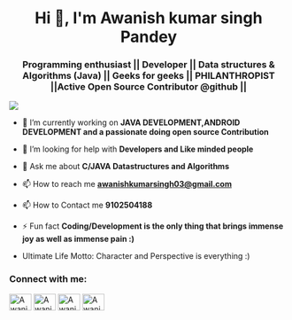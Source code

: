 <h1 align="center">Hi 👋, I'm Awanish kumar singh Pandey</h1>
<h3 align="center">Programming enthusiast || Developer || Data structures & Algorithms (Java) || Geeks for geeks || PHILANTHROPIST ||Active Open Source Contributor @github || </h3>

<p align="left"> <img src="src="https://avatars.githubusercontent.com/u/59319068?s=400&u=e56018b437e8e507214e566d4a3e8c617b03edac&v=4"" /> </p>

- 🔭 I’m currently working on **JAVA DEVELOPMENT,ANDROID DEVELOPMENT and a passionate doing open source Contribution**

- 🤝 I’m looking for help with **Developers and Like minded people**

- 💬 Ask me about **C/JAVA Datastructures and Algorithms**

- 📫 How to reach me **awanishkumarsingh03@gmail.com**
- 📫 How to Contact me **9102504188**

- ⚡ Fun fact **Coding/Development is the only thing that brings immense joy as well as immense pain :)**
- Ultimate Life Motto: Character and Perspective is everything :)

<h3 align="left">Connect with me:</h3>
<p align="left">
<a href="https://www.linkedin.com/in/awanish-kumar-singh-bb2611177/" target="blank"><img align="center" src="https://cdn.jsdelivr.net/npm/simple-icons@3.0.1/icons/linkedin.svg" alt="Awanish_kumar_singh" height="30" width="40" /></a>
<a href="https://www.facebook.com/awanishkumarsingh03" target="blank"><img align="center" src="https://cdn.jsdelivr.net/npm/simple-icons@3.0.1/icons/facebook.svg" alt="Awanish" height="30" width="40" /></a>
<a href="https://www.hackerrank.com/awanishsingh03" target="blank"><img align="center" src="https://cdn.jsdelivr.net/npm/simple-icons@3.0.1/icons/hackerrank.svg" alt="Awanish" height="30" width="40" /></a>
<a href="https://www.codechef.com/users/coderbrains" target="blank"><img align="center" src="https://cdn.jsdelivr.net/npm/simple-icons@3.0.1/icons/leetcode.svg" alt="Awanish" height="30" width="40" /></a>
</p>


